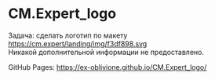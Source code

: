 # CM.Expert_logo

Задача: сделать логотип по макету https://cm.expert/landing/img/f3df898.svg  
Никакой дополнительной информации не предоставлено.

GitHub Pages:
https://ex-oblivione.github.io/CM.Expert_logo/
